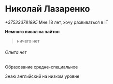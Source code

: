 # Николай Лазаренко
*+375333781995*
Мне 18 лет, хочу развиваться в IT

__Немного писал на пайтон__

> ничего нет

###### Опыта нет

Образование средне-специальное

Знаю английский на низком уровне
